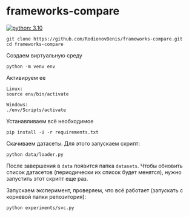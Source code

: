# frameworks-compare
[![python: 3.10](https://img.shields.io/badge/python-3.10-44cc12?style=flat-square&logo=python)](https://www.python.org/downloads/release/python-3106/)

```
git clone https://github.com/RodionovDenis/frameworks-compare.git
cd frameworks-compare
```
Создаем виртуальную среду

```
python -m venv env
```

Активируем ее
```
Linux:
source env/bin/activate

Windows:
./env/Scripts/activate
```
Устанавливаем всё необходимое

```
pip install -U -r requirements.txt
```

Скачиваем датасеты. Для этого запускаем скрипт:

```
python data/loader.py
```

После завершения в `data` появится папка `datasets`. Чтобы обновить список датасетов (периодически их список будет менятся), нужно запустить этот скрипт еще раз.

Запускаем эксперимент, проверяем, что всё работает (запускать с корневой папки репозитория):

`python experiments/svc.py`
